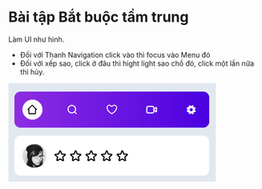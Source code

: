 # Bài tập Bắt buộc tầm trung

Làm UI như hình.

- Đối với Thanh Navigation click vào thì focus vào Menu đó
- Đối với xếp sao, click ở đâu thì hight light sao chổ đó, click một lần nữa thì hủy.

![](Exercise-02.png)